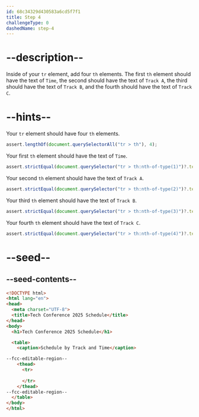 ```yaml
---
id: 68c34329d430583a6cd5f7f1
title: Step 4
challengeType: 0
dashedName: step-4
---
```


# --description--

Inside of your `tr` element, add four `th` elements. The first `th` element should have the text of `Time`, the second should have the text of `Track A`, the third should have the text of `Track B`, and the fourth should have the text of `Track C`.

# --hints--

Your `tr` element should have four `th` elements.

```js
assert.lengthOf(document.querySelectorAll("tr > th"), 4);
```

Your first `th` element should have the text of `Time`.

```js
assert.strictEqual(document.querySelector("tr > th:nth-of-type(1)")?.textContent.trim(), "Time");
```

Your second `th` element should have the text of `Track A`.

```js
assert.strictEqual(document.querySelector("tr > th:nth-of-type(2)")?.textContent.trim(), "Track A");
```

Your third `th` element should have the text of `Track B`.

```js
assert.strictEqual(document.querySelector("tr > th:nth-of-type(3)")?.textContent.trim(), "Track B");
```

Your fourth `th` element should have the text of `Track C`.

```js
assert.strictEqual(document.querySelector("tr > th:nth-of-type(4)")?.textContent.trim(), "Track C");
```

# --seed--

## --seed-contents--

```html
<!DOCTYPE html>
<html lang="en">
<head>
  <meta charset="UTF-8">
  <title>Tech Conference 2025 Schedule</title>
</head>
<body>
  <h1>Tech Conference 2025 Schedule</h1>

  <table>
    <caption>Schedule by Track and Time</caption>

--fcc-editable-region--
    <thead>
      <tr>
        
      </tr>
    </thead>
--fcc-editable-region--
  </table>
</body>
</html>
```
